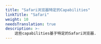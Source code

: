 ```yaml
---
title: "Safari浏览器特定的Capabilities"
linkTitle: "Safari"
weight: 10
needsTranslation: true
description: >-
    这些capabilities基于特定的Safari浏览器.
---
```

